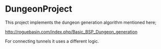 # DungeonProject
 
This project implements the dungeon generation algorithm mentioned here;

http://roguebasin.com/index.php/Basic_BSP_Dungeon_generation


For connecting tunnels it uses a different logic. 


